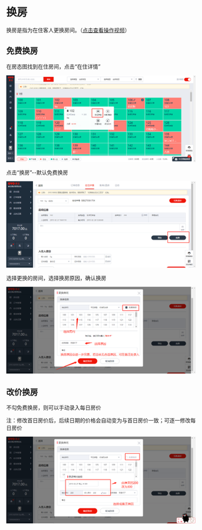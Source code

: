 # 换房

换房是指为在住客人更换房间。（[点击查看操作视频](http://v.qq.com/x/page/z0844tqpqa9.html)）

## 免费换房

在房态图找到在住房间，点击“在住详情”

![](../../.gitbook/assets/image%20%28190%29.png)

点击“换房”--默认免费换房

![](../../.gitbook/assets/image%20%2874%29.png)

选择更换的房间，选择换房原因，确认换房

![](../../.gitbook/assets/image%20%2849%29.png)

## 改价换房

不勾免费换房，则可以手动录入每日房价

注：修改首日房价后，后续日期的价格会自动变为与首日房价一致；可逐一修改每日房价

![](../../.gitbook/assets/image%20%2872%29.png)

